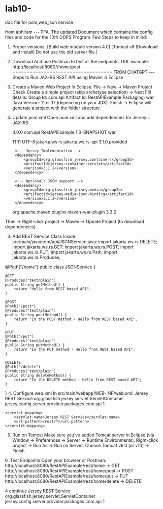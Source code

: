 # lab10-
doc file for pom,web,json service

from abhiram ---
PFA, The updated Document which contains the config files and code for the 10th OOPS Program. Few Steps to keep in mind:
1. Proper versions. [Build web module version 4.0] [Tomcat v9 (Download and install) Do not use the old server file.]
2. Download And use Postman to test all the endpoints.
URL example: http://localhost:8080/<Your-Project-name>/home/post
===================================
FROM CHATGPT ---
Steps to Run JAX-RS REST API using Maven in Eclipse
1. Create a Maven Web Project
In Eclipse:
File → New → Maven Project
Check Create a simple project (skip archetype selection) → Next
Fill details:
Group Id: com.api
Artifact Id: RestAPIExample
Packaging: war
Java Version: 11 or 17 (depending on your JDK).
Finish → Eclipse will generate a project with the folder structure.

2. Update pom.xml
Open pom.xml and add dependencies for Jersey + JAX-RS:
<project xmlns="http://maven.apache.org/POM/4.0.0"
         xmlns:xsi="http://www.w3.org/2001/XMLSchema-instance"
         xsi:schemaLocation="http://maven.apache.org/POM/4.0.0 
                             http://maven.apache.org/xsd/maven-4.0.0.xsd">

    <modelVersion>4.0.0</modelVersion>
    <groupId>com.api</groupId>
    <artifactId>RestAPIExample</artifactId>
    <version>1.0-SNAPSHOT</version>
    <packaging>war</packaging>

    <properties>
        <maven.compiler.source>11</maven.compiler.source>
        <maven.compiler.target>11</maven.compiler.target>
        <project.build.sourceEncoding>UTF-8</project.build.sourceEncoding>
    </properties>

    <dependencies>
        <!-- JAX-RS API -->
        <dependency>
            <groupId>jakarta.ws.rs</groupId>
            <artifactId>jakarta.ws.rs-api</artifactId>
            <version>3.1.0</version>
            <scope>provided</scope>
        </dependency>

        <!-- Jersey Implementation -->
        <dependency>
            <groupId>org.glassfish.jersey.containers</groupId>
            <artifactId>jersey-container-servlet</artifactId>
            <version>3.1.2</version>
        </dependency>

        <!-- Optional: JSON support -->
        <dependency>
            <groupId>org.glassfish.jersey.media</groupId>
            <artifactId>jersey-media-json-binding</artifactId>
            <version>3.1.2</version>
        </dependency>
    </dependencies>

    <build>
        <plugins>
            <plugin>
                <groupId>org.apache.maven.plugins</groupId>
                <artifactId>maven-war-plugin</artifactId>
                <version>3.3.2</version>
            </plugin>
        </plugins>
    </build>
</project>
Then → Right-click project → Maven → Update Project (to download dependencies).

3. Add REST Service Class
Inside src/main/java/com/api/JSONService.java:
import jakarta.ws.rs.DELETE;
import jakarta.ws.rs.GET;
import jakarta.ws.rs.POST;
import jakarta.ws.rs.PUT;
import jakarta.ws.rs.Path;
import jakarta.ws.rs.Produces;

@Path("/home")
public class JSONService {

    @GET
    @Produces("text/plain")
    public String getMethod() {
        return "Hello from REST based API";
    }

    @POST
    @Path("/post")
    @Produces("text/plain")
    public String postMethod() {
        return "In the POST method - Hello from REST based API";
    }

    @PUT
    @Path("/put")
    @Produces("text/plain")
    public String putMethod() {
        return "In the PUT method - Hello from REST based API";
    }

    @DELETE
    @Path("/delete")
    @Produces("text/plain")
    public String deleteMethod() {
        return "In the DELETE method - Hello from REST based API";
    }
}
4. Configure web.xml
In src/main/webapp/WEB-INF/web.xml:
<web-app xmlns="http://java.sun.com/xml/ns/javaee"
         version="3.0">
    <servlet>
        <servlet-name>Jersey REST Service</servlet-name>
        <servlet-class>org.glassfish.jersey.servlet.ServletContainer</servlet-class>
        <init-param>
            <param-name>jersey.config.server.provider.packages</param-name>
            <param-value>com.api</param-value>
        </init-param>
        <load-on-startup>1</load-on-startup>
    </servlet>

    <servlet-mapping>
        <servlet-name>Jersey REST Service</servlet-name>
        <url-pattern>/rest/*</url-pattern>
    </servlet-mapping>
</web-app>



5. Run on Tomcat
Make sure you’ve added Tomcat server in Eclipse (via Window → Preferences → Server → Runtime Environments).
Right-click project → Run As → Run on Server.
Choose Tomcat v9.0 (or v10) → Finish.

6 .Test Endpoints
Open your browser or Postman:
http://localhost:8080/RestAPIExample/rest/home → GET
http://localhost:8080/RestAPIExample/rest/home/post → POST
http://localhost:8080/RestAPIExample/rest/home/put → PUT
http://localhost:8080/RestAPIExample/rest/home/delete → DELETE

4 continue 
<web-app xmlns="http://java.sun.com/xml/ns/javaee"
         version="3.0">
    <servlet>
        <servlet-name>Jersey REST Service</servlet-name>
        <servlet-class>org.glassfish.jersey.servlet.ServletContainer</servlet-class>
        <init-param>
            <param-name>jersey.config.server.provider.packages</param-name>
            <param-value>com.api</param-value>
        </init-param>
        <load-on-startup>1</load-on-startup>
    </servlet>
    </web-app>



